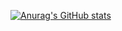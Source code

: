 [![Anurag's GitHub stats](https://github-readme-stats.vercel.app/api?username=AbadockC)](https://github.com/anuraghazra/github-readme-stats)

<!--
**AbadockC/AbadockC** is a ✨ _special_ ✨ repository because its `README.md` (this file) appears on your GitHub profile.

Here are some ideas to get you started:

- 🔭 I’m currently working on ...
- 🌱 I’m currently learning ...
- 👯 I’m looking to collaborate on ...
- 🤔 I’m looking for help with ...
- 💬 Ask me about ...
- 📫 How to reach me: ...
- 😄 Pronouns: ...
- ⚡ Fun fact: ...
-->
